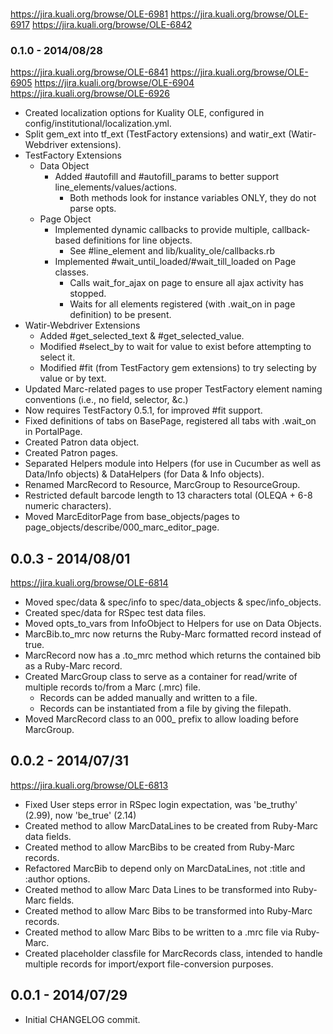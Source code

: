 ### 
https://jira.kuali.org/browse/OLE-6981
https://jira.kuali.org/browse/OLE-6917
https://jira.kuali.org/browse/OLE-6842

### 0.1.0 - 2014/08/28
https://jira.kuali.org/browse/OLE-6841
https://jira.kuali.org/browse/OLE-6905
https://jira.kuali.org/browse/OLE-6904
https://jira.kuali.org/browse/OLE-6926

- Created localization options for Kuality OLE, configured in config/institutional/localization.yml.
- Split gem_ext into tf_ext (TestFactory extensions) and watir_ext (Watir-Webdriver extensions).
- TestFactory Extensions
    - Data Object
        - Added #autofill and #autofill_params to better support line_elements/values/actions.
            - Both methods look for instance variables ONLY, they do not parse opts.
    - Page Object
        - Implemented dynamic callbacks to provide multiple, callback-based definitions for line objects.
            - See #line_element and lib/kuality_ole/callbacks.rb
        - Implemented #wait_until_loaded/#wait_till_loaded on Page classes.
            - Calls wait_for_ajax on page to ensure all ajax activity has stopped.
            - Waits for all elements registered (with .wait_on in page definition) to be present.
- Watir-Webdriver Extensions
    - Added #get_selected_text & #get_selected_value.
    - Modified #select_by to wait for value to exist before attempting to select it.
    - Modified #fit (from TestFactory gem extensions) to try selecting by value or by text.
- Updated Marc-related pages to use proper TestFactory element naming conventions (i.e., no field, selector, &c.)
- Now requires TestFactory 0.5.1, for improved #fit support.
- Fixed definitions of tabs on BasePage, registered all tabs with .wait_on in PortalPage.
- Created Patron data object.
- Created Patron pages.
- Separated Helpers module into Helpers (for use in Cucumber as well as Data/Info objects) & DataHelpers (for Data & Info objects).
- Renamed MarcRecord to Resource, MarcGroup to ResourceGroup.
- Restricted default barcode length to 13 characters total (OLEQA + 6-8 numeric characters).
- Moved MarcEditorPage from base_objects/pages to page_objects/describe/000_marc_editor_page.

## 0.0.3 - 2014/08/01
https://jira.kuali.org/browse/OLE-6814

- Moved spec/data & spec/info to spec/data_objects & spec/info_objects.
- Created spec/data for RSpec test data files.
- Moved opts_to_vars from InfoObject to Helpers for use on Data Objects.
- MarcBib.to_mrc now returns the Ruby-Marc formatted record instead of true.
- MarcRecord now has a .to_mrc method which returns the contained bib as a Ruby-Marc record.
- Created MarcGroup class to serve as a container for read/write of multiple records to/from
  a Marc (.mrc) file.
  - Records can be added manually and written to a file.
  - Records can be instantiated from a file by giving the filepath.
- Moved MarcRecord class to an 000_ prefix to allow loading before MarcGroup.

## 0.0.2 - 2014/07/31
https://jira.kuali.org/browse/OLE-6813

- Fixed User steps error in RSpec login expectation, was 'be_truthy' (2.99), now 'be_true' (2.14)
- Created method to allow MarcDataLines to be created from Ruby-Marc data fields.
- Created method to allow MarcBibs to be created from Ruby-Marc records.
- Refactored MarcBib to depend only on MarcDataLines, not :title and :author options.
- Created method to allow Marc Data Lines to be transformed into Ruby-Marc fields.
- Created method to allow Marc Bibs to be transformed into Ruby-Marc records.
- Created method to allow Marc Bibs to be written to a .mrc file via Ruby-Marc.
- Created placeholder classfile for MarcRecords class, intended to handle multiple records
  for import/export file-conversion purposes.

## 0.0.1 - 2014/07/29

- Initial CHANGELOG commit.
